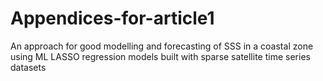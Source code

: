 # Appendices-for-article1
An approach for good modelling and forecasting of SSS in a coastal zone using ML LASSO regression models built with sparse satellite time series datasets
